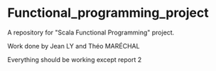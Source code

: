 # Functional_programming_project
A repository for "Scala Functional Programming" project.

Work done by Jean LY and Théo MARÉCHAL

Everything should be working except report 2 